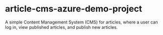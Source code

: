 # article-cms-azure-demo-project
 A simple Content Management System (CMS) for articles, where a user can log in, view published articles, and publish new articles. 

